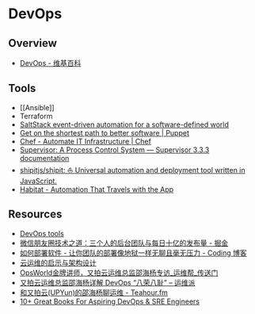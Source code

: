 # DevOps

## Overview

- [DevOps - 维基百科](https://zh.wikipedia.org/zh-hans/DevOps)

## Tools

- [[Ansible]]
- Terraform
- [SaltStack event-driven automation for a software-defined world](http://saltstack.com/)
- [Get on the shortest path to better software | Puppet](https://puppet.com/)
- [Chef - Automate IT Infrastructure | Chef](https://www.chef.io/chef/)
- [Supervisor: A Process Control System — Supervisor 3.3.3 documentation](http://supervisord.org/)
- [shipitjs/shipit: ⛵️ Universal automation and deployment tool written in JavaScript.](https://github.com/shipitjs/shipit)
- [Habitat - Automation That Travels with the App](https://www.habitat.sh/)

## Resources

- [DevOps tools](https://github.com/showcases/devops-tools)
- [微信朋友圈技术之道：三个人的后台团队与每日十亿的发布量 - 掘金](http://gold.xitu.io/entry/566ea1cb60b215d68bdc2ac0)
- [如何部署软件 - 让你团队的部署像地狱一样无聊且毫无压力 - Coding 博客](https://blog.coding.net/blog/deploying-software)
- [云运维的启示与架构设计](http://lock522.b0.upaiyun.com/shy.pdf)
- [OpsWorld金牌讲师，又拍云运维总监邵海杨专访_运维帮_传送门](http://chuansong.me/n/1087943151059)
- [又拍云运维总监邵海杨详解 DevOps “八荣八耻” – 运维派](http://www.yunweipai.com/archives/10849.html)
- [和又拍云(UPYun)的邵海杨聊运维 - Teahour.fm](http://teahour.fm/2013/07/22/interview-with-shaohaiyang-about-upyun-devops.html)
- [10+ Great Books For Aspiring DevOps & SRE Engineers](https://medium.com/devopslinks/10-great-books-for-aspiring-devops-sre-engineers-76536c7c4909)
